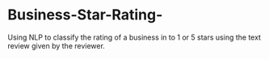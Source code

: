 # Business-Star-Rating-
Using NLP to classify the rating of a business in to 1 or 5 stars using the text review given by the reviewer.
